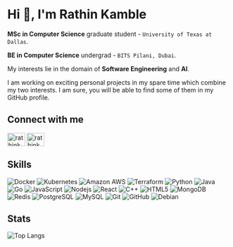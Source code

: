 # Hi 👋, I'm Rathin Kamble

**MSc in Computer Science** graduate student - `University of Texas at Dallas`.

**BE in Computer Science** undergrad - `BITS Pilani, Dubai`.


My interests lie in the domain of **Software Engineering** and **AI**. 

I am working on exciting personal projects in my spare time which combine my two interests. I am sure, you will be able to find some of them in my GitHub profile.


## Connect with me

<p align="left">
<a href="https://linkedin.com/in/krathinsk" target="blank"><img align="center" src="https://raw.githubusercontent.com/rahuldkjain/github-profile-readme-generator/master/src/images/icons/Social/linked-in-alt.svg" alt="rathink4" height="30" width="40" /></a>
<a href="https://substack.com/@rathinkamble" target="blank"><img align="center" src="https://raw.githubusercontent.com/rahuldkjain/github-profile-readme-generator/master/src/images/icons/Social/medium.svg" alt="rathink4" height="30" width="40" /></a>
</p>


## Skills
![Docker](https://img.shields.io/badge/-Docker-black?style=for-the-badge&logo=docker)
![Kubernetes](https://img.shields.io/badge/-Kubernetes-white?style=for-the-badge&logo=kubernetes)
![Amazon AWS](https://img.shields.io/badge/Amazon%20AWS-232F3E?style=for-the-badge&logo=amazon-aws)
![Terraform](https://img.shields.io/badge/-Terraform-orange?style=for-the-badge&logo=terraform)
![Python](https://img.shields.io/badge/-Python-black?style=for-the-badge&logo=Python)
![Java](https://img.shields.io/badge/-Java-red?style=for-the-badge&logo=openjdk)
![Go](https://img.shields.io/badge/Go-00ADD8?style=for-the-badge&logo=go&logoColor=white)
![JavaScript](https://img.shields.io/badge/JavaScript-323330?style=for-the-badge&logo=javascript&logoColor=F7DF1E)
![Nodejs](https://img.shields.io/badge/Node.js-43853D?style=for-the-badge&logo=node.js&logoColor=white)
![React](https://img.shields.io/badge/-React-black?style=for-the-badge&logo=react)
![C++](https://img.shields.io/badge/-C++-00599C?style=for-the-badge&logo=c)
![HTML5](https://img.shields.io/badge/-HTML5-E34F26?style=for-the-badge&logo=html5&logoColor=white)
![MongoDB](https://img.shields.io/badge/-MongoDB-black?style=for-the-badge&logo=mongodb)
![Redis](https://img.shields.io/badge/-Redis-black?style=for-the-badge&logo=Redis)
![PostgreSQL](https://img.shields.io/badge/PostgreSQL-316192?style=for-the-badge&logo=postgresql&logoColor=white)
![MySQL](https://img.shields.io/badge/-MySQL-black?style=for-the-badge&logo=mysql)
![Git](https://img.shields.io/badge/-Git-black?style=for-the-badge&logo=git)
![GitHub](https://img.shields.io/badge/-GitHub-181717?style=for-the-badge&logo=github)
![Debian](https://img.shields.io/badge/Debian-A81D33?style=for-the-badge&logo=debian&logoColor=white)

## Stats

<!-- ![Github Stats](https://github-readme-stats.vercel.app/api?username=rathink4&count_private=true&show_icons=true&include_all_commits=true&theme=prussian&layout=compact) -->

![Top Langs](https://github-readme-stats.vercel.app/api/top-langs/?username=rathink4&hide=TeX&layout=compact&theme=prussian)

<!-- ![Visitor Badge](https://visitor-badge.laobi.icu/badge?page_id=rathink4.rathink4) -->
